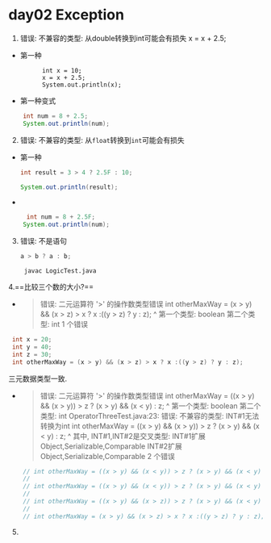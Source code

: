 # day02 Exception

1.  错误: 不兼容的类型: 从double转换到int可能会有损失
         x = x + 2.5;

- 第一种

   ```jav
     	 int x = 10;
         x = x + 2.5;
         System.out.println(x);
   ```

- 第一种变式

```java
	int num = 8 + 2.5;
    System.out.println(num);
```



2.  错误: 不兼容的类型: 从`float`转换到`int`可能会有损失

- 第一种

   ```java
   int result = 3 > 4 ? 2.5F : 10;
   
   System.out.println(result);
   ```

- 

```JAVA
 	 int num = 8 + 2.5F;
    System.out.println(num);
```



3. 错误: 不是语句

     ```java
   a > b ? a : b;
     ```

   ` javac LogicTest.java`



4.==比较三个数的大小?==



- >  错误: 二元运算符 '>' 的操作数类型错误
  >     int otherMaxWay = (x > y) && (x > z) > x ? x :((y > z) ? y : z);
  >                                          ^
  >   第一个类型:  boolean
  >   第二个类型: int
  > 1 个错误



```java
 int x = 20;
 int y = 40;
 int z = 30;   
 int otherMaxWay = (x > y) && (x > z) > x ? x :((y > z) ? y : z);

```

三元数据类型一致.

- > 错误: 二元运算符 '>' 的操作数类型错误
  >     int otherMaxWay = ((x > y) && (x > y)) > z ? (x > y) && (x < y) : z;
  >                                            ^
  >   第一个类型:  boolean
  >   第二个类型: int
  > OperatorThreeTest.java:23: 错误: 不兼容的类型: INT#1无法转换为int
  >     int otherMaxWay = ((x > y) && (x > y)) > z ? (x > y) && (x < y) : z;
  >                                                ^
  >   其中, INT#1,INT#2是交叉类型:
  >     INT#1扩展Object,Serializable,Comparable<? extends INT#2>
  >     INT#2扩展Object,Serializable,Comparable<?>
  > 2 个错误



```java
	// int otherMaxWay = ((x > y) && (x < y)) > z ? (x > y) && (x < y) : z;
    //
    // int otherMaxWay = ((x > y) && (x < y)) > z ? (x > y) && (x < y) : z;
    //
    // int otherMaxWay = ((x > y) && (x > z)) > z ? (x > y) && (x < y) : z;
    //
    // int otherMaxWay = (x > y) && (x > z) > x ? x :((y > z) ? y : z);
```





5.